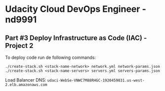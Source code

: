 # Udacity Cloud DevOps Engineer - nd9991
## Part #3 Deploy Infrastructure as Code (IAC) - Project 2

To deploy code run de following commands:
```
./create-stack.sh <stack-name-network> network.yml network-params.json
./create-stack.sh <stack-name-servers> servers.yml servers-params.json
```

Load Balancer DNS:
`udaci-WebSe-VNWC7M88RHGC-1920459031.us-west-2.elb.amazonaws.com`


